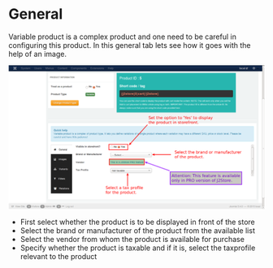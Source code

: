 # General

Variable product is a complex product and one need to be careful in configuring this product. In this general tab lets see how it goes with the help of an image.

![Variable General](product_variable_general.png)

* First select whether the product is to be displayed in front of the store
* Select the brand or manufacturer of the product from the available list
* Select the vendor from whom the product is available for purchase
* Specify whether the product is taxable and if it is, select the taxprofile relevant to the product
